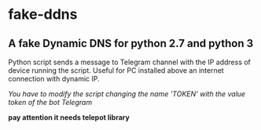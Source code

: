 fake-ddns
=======

A fake Dynamic DNS for python 2.7 and python 3
-----------

Python script sends a message to Telegram channel with the IP address of device running the script. Useful for PC installed above an internet connection with dynamic IP.

*You have to modify the script changing the name 'TOKEN' with the value token of the bot Telegram*

**pay attention it needs telepot library**
